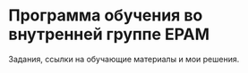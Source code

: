 # Программа обучения во внутренней группе EPAM

Задания, ссылки на обучающие материалы и мои решения.
